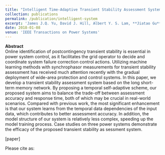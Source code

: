 ```yaml
---
title: "Intelligent Time-Adaptive Transient Stability Assessment System"
collection: publications
permalink: /publication/intelligent-system
excerpt: 'James J.Q. Yu, David J. Hill, Albert Y. S. Lam, **Jiatao Gu** and Victor O. K. Li'
date: 2018-01-08
venue: 'IEEE Transactions on Power Systems'
---
```


<!-- ![png](/images/model_levenshtein.png)<br> -->
**Abstract** <br>
Online identification of postcontingency transient stability is essential in power system control, as it facilitates the grid operator to decide and coordinate system failure correction control actions. Utilizing machine learning methods with synchrophasor measurements for transient stability assessment has received much attention recently with the gradual deployment of wide-area protection and control systems. In this paper, we develop a transient stability assessment system based on the long short-term memory network. By proposing a temporal self-adaptive scheme, our proposed system aims to balance the trade-off between assessment accuracy and response time, both of which may be crucial in real-world scenarios. Compared with previous work, the most significant enhancement is that our system learns from the temporal data dependencies of the input data, which contributes to better assessment accuracy. In addition, the model structure of our system is relatively less complex, speeding up the model training process. Case studies on three power systems demonstrate the efficacy of the proposed transient stability as sessment system.

[paper]


Please cite as:

```bibtex
```
